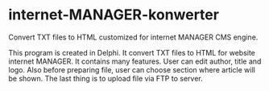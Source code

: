 # internet-MANAGER-konwerter
Convert TXT files to HTML customized for internet MANAGER CMS engine.

This program is created in Delphi. It convert TXT files to HTML for website internet MANAGER.
It contains many features. User can edit author, title and logo. Also before preparing file, user can choose section where article will be shown. The last thing is to upload file via FTP to server.
